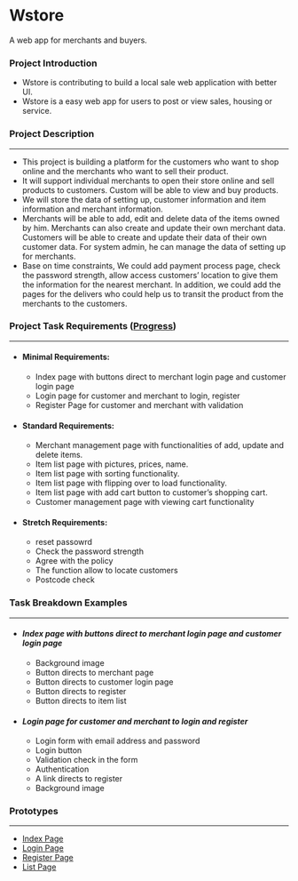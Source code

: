 # Wstore

A web app for merchants and buyers.

### Project Introduction

- Wstore is contributing to build a local sale web application with better UI.
- Wstore is a easy web app for users to post or view sales, housing or service.

### Project Description

---

- This project is building a platform for the customers who want to shop online and the merchants who want to sell their product.
- It will support individual merchants to open their store online and sell products to customers. Custom will be able to view and buy products.
- We will store the data of setting up, customer information and item information and merchant information.
- Merchants will be able to add, edit and delete data of the items owned by him. Merchants can also create and update their own merchant data. Customers will be able to create and update their data of their own customer data. For system admin, he can manage the data of setting up for merchants.
- Base on time constraints, We could add payment process page, check the password strength, allow access customers’ location to give them the information for the nearest merchant. In addition, we could add the pages for the delivers who could help us to transit the product from the merchants to the customers.

### Project Task Requirements ([Progress](https://trello.com/b/NNh0Bcui/wstore-development))

---

- #### Minimal Requirements:
  - Index page with buttons direct to merchant login page and customer login page
  - Login page for customer and merchant to login, register
  - Register Page for customer and merchant with validation
- #### Standard Requirements:
  - Merchant management page with functionalities of add, update and delete items.
  - Item list page with pictures, prices, name.
  - Item list page with sorting functionality.
  - Item list page with flipping over to load functionality.
  - Item list page with add cart button to customer’s shopping cart.
  - Customer management page with viewing cart functionality
- #### Stretch Requirements:
  - reset passowrd
  - Check the password strength
  - Agree with the policy
  - The function allow to locate customers
  - Postcode check

### Task Breakdown Examples

---

- #### _Index page with buttons direct to merchant login page and customer login page_
  - Background image
  - Button directs to merchant page
  - Button directs to customer login page
  - Button directs to register
  - Button directs to item list
- #### _Login page for customer and merchant to login and register_
  - Login form with email address and password
  - Login button
  - Validation check in the form
  - Authentication
  - A link directs to register
  - Background image

### Prototypes

---

- [Index Page](./prototypes/index.pdf)
- [Login Page](./prototypes/login.pdf)
- [Register Page](./prototypes/register.pdf)
- [List Page](./prototypes/list.pdf)
